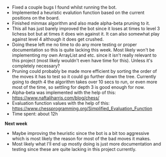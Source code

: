 * Fixed a couple bugs I found whilst running the bot.
* Implemented a heuristic evalution function based on the current positions on the board.
* Finished minmax algorithm and also made alpha-beta pruning to it.
* This all has just barely improved the bot since it loses at times to level 3 lichess bot but at times it does win against it. It can also somewhat play against level 4 although it does get crushed.
* Doing these left me no time to do any more testing or proper documentation so this is quite lacking this week. Most likely won't be implementing my own ArrayList and etc. since it isn't really relevant to this project (most likely wouldn't even have time for this). Unless it's completely necessary?
* Pruning could probably be made more efficient by sorting the order of the moves it has to test so it could go further down the tree. Currently going to depth 4 the algorithm takes over 10 secs to run, or even more most of the time, so settling for depth 3 is good enough for now.
* Alpha-beta was implemented with the help of this: https://www.naftaliharris.com/blog/chess/
* Evaluation function values with the help of this: https://www.chessprogramming.org/Simplified_Evaluation_Function
* Time spent: about 12h

**Next week**

* Maybe improving the heuristic since the bot is a bit too aggressive which is most likely the reason for most of the bad moves it makes.
* Most likely what I'll end up mostly doing is just more documentation and testing since these are quite lacking in this project currently.
